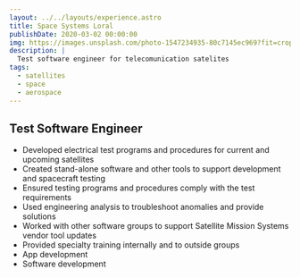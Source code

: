 ```yaml
---
layout: ../../layouts/experience.astro
title: Space Systems Loral
publishDate: 2020-03-02 00:00:00
img: https://images.unsplash.com/photo-1547234935-80c7145ec969?fit=crop&w=1400&h=700&q=75
description: |
  Test software engineer for telecomunication satelites
tags:
  - satellites
  - space
  - aerospace
---
```


## Test Software Engineer

- Developed electrical test programs and procedures for current and upcoming satellites
- Created stand-alone software and other tools to support development and spacecraft testing
- Ensured testing programs and procedures comply with the test requirements
- Used engineering analysis to troubleshoot anomalies and provide solutions
- Worked with other software groups to support Satellite Mission Systems vendor tool updates
- Provided specialty training internally and to outside groups
- App development
- Software development
